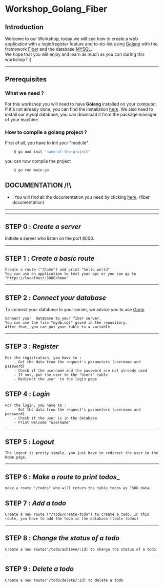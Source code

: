# Workshop_Golang_Fiber

## Introduction

Welcome to our Workshop, today we will see how to create a web application with a login/register feature and to-do-list using [Golang](https://go.dev/) with the framework [Fiber](https://go.dev/) and the database [MYSQL](https://www.mysql.com/fr/).\
We hope that you will enjoy and learn as much as you can during this workshop ! :)

---
## Prerequisites

### **What we need ?**
For this workshop you will need to have **Golang** installed on your computer. If it's not already done, you can find the installation [here](https://go.dev/doc/install).
We also need to install our mysql database, you can download it from the package manager of your machine.

### How to compile a golang project ?
First of all, you have to init your "module"
```bash
    $ go mod init "name-of-the-project"
```
you can now compile the project
```bash
    $ go run main.go
```

## **DOCUMENTATION /!\\**
- _You will find all the documentation you need by clicking [here](https://go.dev/). (fiber documentation)

---
---


## __STEP 0__ : **_Create a server_**
Initiate a server who listen on the port 8000.

---
## __STEP 1__ : **_Create a basic route_**
    Create a route ("/home") and print "hello world"
    You can use an application to test your api or you can go to "https://localhost:8000/home"

---
## __STEP 2__ : **_Connect your database_**
To connect your database to your server, we advice you to use [Gorm](https://gorm.io/)

    Connect your  database to your fiber server.
    You can use the file "mydb.sql" gived in the repository.
    After that, you can put your table to a variable

---
## __STEP 3__ : **_Register_**
    For the registration, you have to :
        - Get the data from the request's parameters (username and password)
        - Check if the username and the password are not already used
        - If not, put the user to the "Users" table
        - Redirect the user  to the login page

## __STEP 4__ : **_Login_**
    For the login, you have to :
        - Get the data from the request's parameters (username and password)
        - Check if the user is in the database
        - Print welcome "username"

---
## __STEP 5__ : **_Logout_**
    The logout is pretty simple, you just have to redirect the user to the home page.

---

## __STEP 6__ : **_Make a route to print todos__**
    make a route "/todos" who will return the table todos as JSON data.

## __STEP 7__ : **_Add a todo_**
    Create a new route ("/todo/create-todo") to create a todo. In this route, you have to add the todo in the database (table todos)

---

## __STEP 8__ : **_Change the status of a todo_**
    Create a new route("/todo/achieve/:id) to change the status of a todo.

---
## __STEP 9__ : **_Delete a todo_**
    Create a new route("/todo/delete/:id) to delete a todo